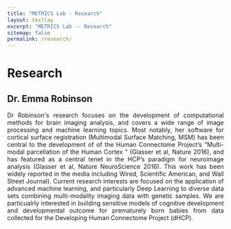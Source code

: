 ```yaml
---
title: "METRICS Lab - Research"
layout: textlay
excerpt: "METRICS Lab -- Research"
sitemap: false
permalink: /research/
---
```


# Research

## Dr. Emma Robinson
<div markdown style="text-align: justify">
Dr Robinson's research focuses on the development of computational methods for brain imaging analysis,  and covers a wide range of image processing and machine learning topics. Most notably, her software for cortical surface registration (Multimodal Surface Matching, MSM) has been central to the development of  of the Human Connectome Project’s “Multi-modal parcellation of the Human Cortex “ (Glasser et al, Nature 2016), and has featured as a central tenet in the HCP’s paradigm for neuroimage analysis (Glasser et al, Nature NeuroScience 2016). This work has been widely reported in the media including Wired, Scientific American, and Wall Street Journal). Current research interests are focused on the application of advanced machine learning, and particularly Deep Learning to diverse data sets combining multi-modality imaging data with genetic samples. We are particualrly interested in building sensitive models of cognitive development and developmental outcome for prematurely born babies from data collected for the Developing Human Connectome Project (dHCP).
 </div>
 <br>
 <br>
 <br>
